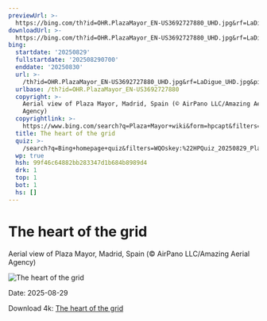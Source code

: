 ```yaml
---
previewUrl: >-
  https://bing.com/th?id=OHR.PlazaMayor_EN-US3692727880_UHD.jpg&rf=LaDigue_UHD.jpg&pid=hp&w=1024&h=576&rs=1&c=4
downloadUrl: >-
  https://bing.com/th?id=OHR.PlazaMayor_EN-US3692727880_UHD.jpg&rf=LaDigue_UHD.jpg&pid=hp&w=3840&h=2160&rs=1&c=4
bing:
  startdate: '20250829'
  fullstartdate: '202508290700'
  enddate: '20250830'
  url: >-
    /th?id=OHR.PlazaMayor_EN-US3692727880_UHD.jpg&rf=LaDigue_UHD.jpg&pid=hp&w=3840&h=2160&rs=1&c=4
  urlbase: /th?id=OHR.PlazaMayor_EN-US3692727880
  copyright: >-
    Aerial view of Plaza Mayor, Madrid, Spain (© AirPano LLC/Amazing Aerial
    Agency)
  copyrightlink: >-
    https://www.bing.com/search?q=Plaza+Mayor+wiki&form=hpcapt&filters=HpDate%3a%2220250829_0700%22
  title: The heart of the grid
  quiz: >-
    /search?q=Bing+homepage+quiz&filters=WQOskey:%22HPQuiz_20250829_PlazaMayor%22&FORM=HPQUIZ
  wp: true
  hsh: 99f46c64882bb283347d1b684b8989d4
  drk: 1
  top: 1
  bot: 1
  hs: []
---
```

# The heart of the grid

Aerial view of Plaza Mayor, Madrid, Spain (© AirPano LLC/Amazing Aerial Agency)

![The heart of the grid](https://bing.com/th?id=OHR.PlazaMayor_EN-US3692727880_UHD.jpg&rf=LaDigue_UHD.jpg&pid=hp&w=1024&h=576&rs=1&c=4)

Date: 2025-08-29

Download 4k: [The heart of the grid](https://bing.com/th?id=OHR.PlazaMayor_EN-US3692727880_UHD.jpg&rf=LaDigue_UHD.jpg&pid=hp&w=3840&h=2160&rs=1&c=4)
